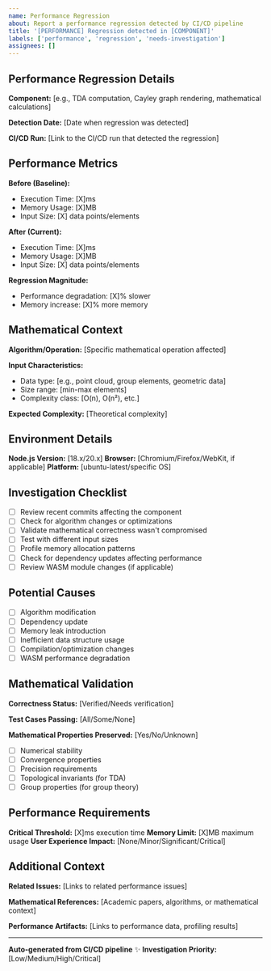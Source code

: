 ```yaml
---
name: Performance Regression
about: Report a performance regression detected by CI/CD pipeline
title: '[PERFORMANCE] Regression detected in [COMPONENT]'
labels: ['performance', 'regression', 'needs-investigation']
assignees: []
---
```


## Performance Regression Details

**Component:** [e.g., TDA computation, Cayley graph rendering, mathematical calculations]

**Detection Date:** [Date when regression was detected]

**CI/CD Run:** [Link to the CI/CD run that detected the regression]

## Performance Metrics

**Before (Baseline):**
- Execution Time: [X]ms
- Memory Usage: [X]MB
- Input Size: [X] data points/elements

**After (Current):**
- Execution Time: [X]ms
- Memory Usage: [X]MB
- Input Size: [X] data points/elements

**Regression Magnitude:**
- Performance degradation: [X]% slower
- Memory increase: [X]% more memory

## Mathematical Context

**Algorithm/Operation:** [Specific mathematical operation affected]

**Input Characteristics:**
- Data type: [e.g., point cloud, group elements, geometric data]
- Size range: [min-max elements]
- Complexity class: [O(n), O(n²), etc.]

**Expected Complexity:** [Theoretical complexity]

## Environment Details

**Node.js Version:** [18.x/20.x]
**Browser:** [Chromium/Firefox/WebKit, if applicable]
**Platform:** [ubuntu-latest/specific OS]

## Investigation Checklist

- [ ] Review recent commits affecting the component
- [ ] Check for algorithm changes or optimizations
- [ ] Validate mathematical correctness wasn't compromised
- [ ] Test with different input sizes
- [ ] Profile memory allocation patterns
- [ ] Check for dependency updates affecting performance
- [ ] Review WASM module changes (if applicable)

## Potential Causes

- [ ] Algorithm modification
- [ ] Dependency update
- [ ] Memory leak introduction
- [ ] Inefficient data structure usage
- [ ] Compilation/optimization changes
- [ ] WASM performance degradation

## Mathematical Validation

**Correctness Status:** [Verified/Needs verification]

**Test Cases Passing:** [All/Some/None]

**Mathematical Properties Preserved:** [Yes/No/Unknown]
- [ ] Numerical stability
- [ ] Convergence properties
- [ ] Precision requirements
- [ ] Topological invariants (for TDA)
- [ ] Group properties (for group theory)

## Performance Requirements

**Critical Threshold:** [X]ms execution time
**Memory Limit:** [X]MB maximum usage
**User Experience Impact:** [None/Minor/Significant/Critical]

## Additional Context

**Related Issues:** [Links to related performance issues]

**Mathematical References:** [Academic papers, algorithms, or mathematical context]

**Performance Artifacts:** [Links to performance data, profiling results]

---

**Auto-generated from CI/CD pipeline** ✨
**Investigation Priority:** [Low/Medium/High/Critical]
